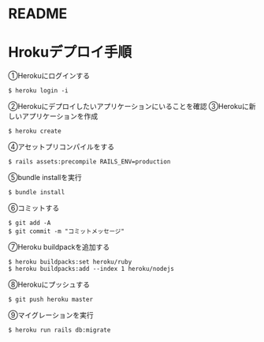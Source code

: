 # README

# Hrokuデプロイ手順
①Herokuにログインする
```
$ heroku login -i
```
②Herokuにデプロイしたいアプリケーションにいることを確認
③Herokuに新しいアプリケーションを作成
```
$ heroku create
```
④アセットプリコンパイルをする
```
$ rails assets:precompile RAILS_ENV=production
```
⑤bundle installを実行
```
$ bundle install
```
⑥コミットする
```
$ git add -A
$ git commit -m "コミットメッセージ"
```
⑦Heroku buildpackを追加する
```
$ heroku buildpacks:set heroku/ruby
$ heroku buildpacks:add --index 1 heroku/nodejs
```
⑧Herokuにプッシュする
```
$ git push heroku master
```
⑨マイグレーションを実行
```
$ heroku run rails db:migrate
```
